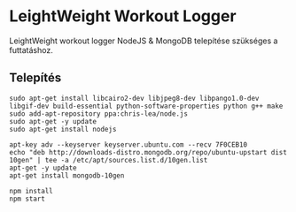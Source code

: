 # LeightWeight Workout Logger

LeightWeight workout logger NodeJS & MongoDB telepítése szükséges a futtatáshoz.

## Telepítés
    sudo apt-get install libcairo2-dev libjpeg8-dev libpango1.0-dev libgif-dev build-essential python-software-properties python g++ make
    sudo add-apt-repository ppa:chris-lea/node.js
    sudo apt-get -y update
    sudo apt-get install nodejs

    apt-key adv --keyserver keyserver.ubuntu.com --recv 7F0CEB10
    echo "deb http://downloads-distro.mongodb.org/repo/ubuntu-upstart dist 10gen" | tee -a /etc/apt/sources.list.d/10gen.list
    apt-get -y update
    apt-get install mongodb-10gen

    npm install
    npm start

